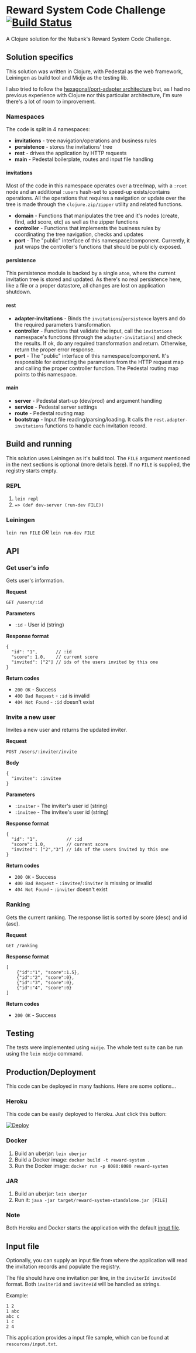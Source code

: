 # Reward System Code Challenge [![Build Status](https://travis-ci.org/tavlima/code-challenge-reward-system.svg?branch=master)](https://travis-ci.org/tavlima/code-challenge-reward-system)

A Clojure solution for the Nubank's Reward System Code Challenge.

## Solution specifics

This solution was written in Clojure, with Pedestal as the web framework, Leiningen as build tool and Midje as the testing lib.

I also tried to follow the [hexagonal/port-adapter architecture](http://alistair.cockburn.us/Hexagonal+architecture) but, as I had no previous experience with Clojure nor this particular architecture, I'm sure there's a lot of room to improvement.  

### Namespaces

The code is split in 4 namespaces:

* **invitations** - tree navigation/operations and business rules
* **persistence** - stores the invitations' tree
* **rest** - drives the application by HTTP requests
* **main** - Pedestal boilerplate, routes and input file handling

#### invitations

Most of the code in this namespace operates over a tree/map, with a `:root` node and an additional `:users` hash-set to speed-up exists/contains operations. All the operations that requires a navigation or update over the tree is made through the `clojure.zip/zipper` utility and related functions.

* **domain** - Functions that manipulates the tree and it's nodes (create, find, add score, etc) as well as the zipper functions
* **controller** - Functions that implements the business rules by coordinating the tree navigation, checks and updates
* **port** - The "public" interface of this namespace/component. Currently, it just wraps the controller's functions that should be publicly exposed.

#### persistence

This persistence module is backed by a single `atom`, where the current invitation tree is stored and updated. As there's no real persistence here, like a file or a proper datastore, all changes are lost on application shutdown.

#### rest

* **adapter-invitations** - Binds the `invitations`/`persistence` layers and do the required parameters transformation. 
* **controller** - Functions that validate the input, call the `invitations` namespace's functions (through the `adapter-invitations`) and check the results. If ok, do any required transformation and return. Otherwise, return the proper error response.
* **port** - The "public" interface of this namespace/component. It's responsible for extracting the parameters from the HTTP request map and calling the proper controller function. The Pedestal routing map points to this namespace.

#### main

* **server** - Pedestal start-up (dev/prod) and argument handling
* **service** - Pedestal server settings
* **route** - Pedestal routing map
* **bootstrap** - Input file reading/parsing/loading. It calls the `rest.adapter-invitations` functions to handle each invitation record. 

## Build and running

This solution uses Leiningen as it's build tool. The `FILE` argument mentioned in the next sections is optional (more details [here](#input-file)). If no `FILE` is supplied, the registry starts empty.

### REPL

1. `lein repl`
2. `=> (def dev-server (run-dev FILE))`

### Leiningen

`lein run FILE` _OR_ `lein run-dev FILE`

## API

### Get user's info

Gets user's information.

**Request**

`GET /users/:id`

**Parameters**

* `:id` - User id (string)

**Response format**

```
{
  "id": "1",       // :id
  "score": 1.0,    // current score
  "invited": ["2"] // ids of the users invited by this one
}
```

**Return codes**

* `200 OK` - Success
* `400 Bad Request` - `:id` is invalid
* `404 Not Found` - `:id` doesn't exist

### Invite a new user

Invites a new user and returns the updated inviter.

**Request**

`POST /users/:inviter/invite`

**Body**

```
{
  "invitee": :invitee
}
```

**Parameters**

* `:inviter` - The inviter's user id (string)
* `:invitee` - The invitee's user id (string)

**Response format**

```
{
  "id": "1",           // :id
  "score": 1.0,        // current score
  "invited": ["2","3"] // ids of the users invited by this one
}
```

**Return codes**

* `200 OK` - Success
* `400 Bad Request` - `:invitee`/`:inviter` is missing or invalid
* `404 Not Found` - `:inviter` doesn't exist

### Ranking

Gets the current ranking. The response list is sorted by score (desc) and id (asc).

**Request**

`GET /ranking`

**Response format**

```
[
    {"id":"1", "score":1.5},
    {"id":"2", "score":0},
    {"id":"3", "score":0},
    {"id":"4", "score":0}
]
```

**Return codes**

* `200 OK` - Success

## Testing

The tests were implemented using `midje`. The whole test suite can be run using the `lein midje` command.

## Production/Deployment

This code can be deployed in many fashions. Here are some options...

### Heroku

This code can be easily deployed to Heroku. Just click this button:

[![Deploy](https://www.herokucdn.com/deploy/button.svg)](https://heroku.com/deploy)

### Docker

1. Build an uberjar: `lein uberjar`
2. Build a Docker image: `docker build -t reward-system .`
3. Run the Docker image: `docker run -p 8080:8080 reward-system`

### JAR

1. Build an uberjar: `lein uberjar`
2. Run it: `java -jar target/reward-system-standalone.jar [FILE]`

### Note

Both Heroku and Docker starts the application with the default [input file](#input-file).

## Input file

Optionally, you can supply an input file from where the application will read the invitation records and populate the registry.

The file should have one invitation per line, in the `inviterId inviteeId` format. Both `inviterId` and `inviteeId` will be handled as strings.

Example:

```
1 2
1 abc
abc c
1 c
2 4
```

This application provides a input file sample, which can be found at `resources/input.txt`.